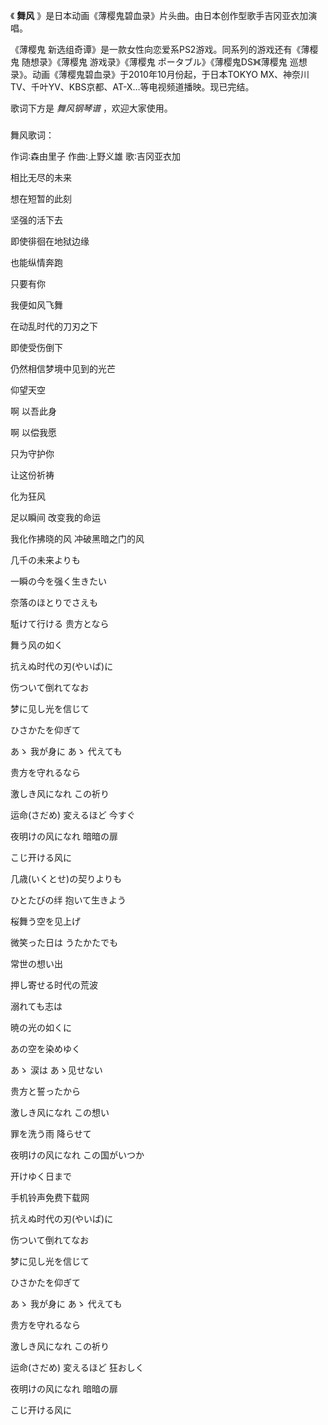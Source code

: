 

《 **舞风** 》是日本动画《薄樱鬼碧血录》片头曲。由日本创作型歌手吉冈亚衣加演唱。

  

《薄樱鬼 新选组奇谭》是一款女性向恋爱系PS2游戏。同系列的游戏还有《薄樱鬼 随想录》《薄樱鬼 游戏录》《薄樱鬼 ポータブル》《薄樱鬼DS》《薄樱鬼
巡想录》。动画《薄樱鬼碧血录》于2010年10月份起，于日本TOKYO MX、神奈川TV、千叶YV、KBS京都、AT-X…等电视频道播映。现已完结。

  

歌词下方是 _舞风钢琴谱_ ，欢迎大家使用。

###  
舞风歌词：

作词∶森由里子 作曲∶上野义雄 歌∶吉冈亚衣加  
  
  

相比无尽的未来

想在短暂的此刻

坚强的活下去

即使徘徊在地狱边缘

也能纵情奔跑

只要有你

我便如风飞舞

在动乱时代的刀刃之下

即使受伤倒下

仍然相信梦境中见到的光芒

仰望天空

啊 以吾此身

啊 以偿我愿

只为守护你

让这份祈祷

化为狂风

足以瞬间 改变我的命运

我化作拂晓的风 冲破黑暗之门的风

  
  
  
  
几千の未来よりも

一瞬の今を强く生きたい

奈落のほとりでさえも

駈けて行ける 贵方となら

舞う风の如く

抗えぬ时代の刃(やいば)に

伤ついて倒れてなお

梦に见し光を信じて

ひさかたを仰ぎて

あゝ 我が身に あゝ 代えても

贵方を守れるなら

激しき风になれ この祈り

运命(さだめ) 変えるほど 今すぐ

夜明けの风になれ 暗暗の扉

こじ开ける风に

几歳(いくとせ)の契りよりも

ひとたびの绊 抱いて生きよう

桜舞う空を见上げ

微笑った日は うたかたでも

常世の想い出

押し寄せる时代の荒波

溺れても志は

暁の光の如くに

あの空を染めゆく

あゝ 涙は あゝ见せない

贵方と誓ったから

激しき风になれ この想い

罪を洗う雨 降らせて

夜明けの风になれ この国がいつか

开けゆく日まで

手机铃声免费下载网

抗えぬ时代の刃(やいば)に

伤ついて倒れてなお

梦に见し光を信じて

ひさかたを仰ぎて

あゝ 我が身に あゝ 代えても

贵方を守れるなら

激しき风になれ この祈り

运命(さだめ) 変えるほど 狂おしく

夜明けの风になれ 暗暗の扉

こじ开ける风に

  
  

